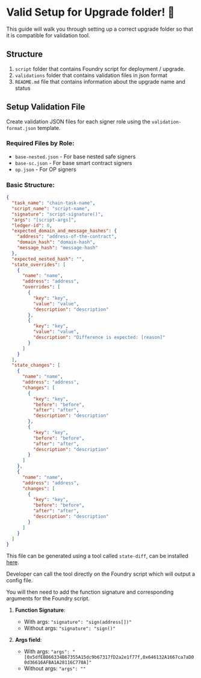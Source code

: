 # Valid Setup for Upgrade folder! 🚀

This guide will walk you through setting up a correct upgrade folder so that it is compatible for validation tool.

## Structure

1. `script` folder that contains Foundry script for deployment / upgrade.
2. `validations` folder that contains validation files in json format
3. `README.md` file that contains information about the upgrade name and status

## Setup Validation File

Create validation JSON files for each signer role using the `validation-format.json` template.

### Required Files by Role:

- `base-nested.json` - For base nested safe signers
- `base-sc.json` - For base smart contract signers
- `op.json` - For OP signers

### Basic Structure:

```json
{
  "task_name": "chain-task-name",
  "script_name": "script-name",
  "signature": "script-signature()",
  "args": "[script-args]",
  "ledger-id": 0,
  "expected_domain_and_message_hashes": {
    "address": "address-of-the-contract",
    "domain_hash": "domain-hash",
    "message_hash": "message-hash"
  },
  "expected_nested_hash": "",
  "state_overrides": [
    {
      "name": "name",
      "address": "address",
      "overrides": [
        {
          "key": "key",
          "value": "value",
          "description": "description"
        },
        {
          "key": "key",
          "value": "value",
          "description": "Difference is expected: [reason]"
        }
      ]
    }
  ],
  "state_changes": [
    {
      "name": "name",
      "address": "address",
      "changes": [
        {
          "key": "key",
          "before": "before",
          "after": "after",
          "description": "description"
        },
        {
          "key": "key",
          "before": "before",
          "after": "after",
          "description": "description"
        }
      ]
    },
    {
      "name": "name",
      "address": "address",
      "changes": [
        {
          "key": "key",
          "before": "before",
          "after": "after",
          "description": "description"
        }
      ]
    }
  ]
}
```

This file can be generated using a tool called `state-diff`, can be installed [here](<(https://github.com/jackchuma/state-diff)>).

Developer can call the tool directly on the Foundry script which will output a config file.

You will then need to add the function signature and corresponding arguments for the Foundry script.

1. **Function Signature**:

   - With args: `"signature": "sign(address[])"`
   - Without args: `"signature": "sign()"`

2. **Args field**:
   - With args: `"args": "[0x5dfEB066334B67355A15dc9b67317fD2a2e1f77f,0x646132A1667ca7aD00d36616AFBA1A28116C770A]"`
   - Without args: `"args": ""`
